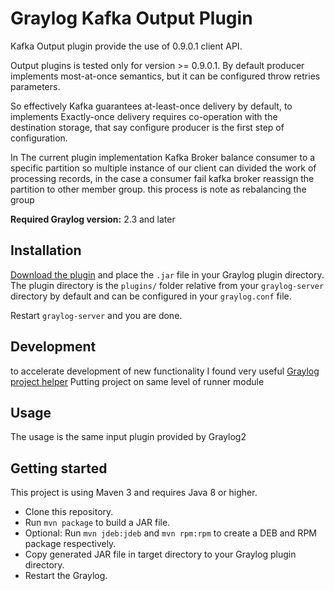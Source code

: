 # Graylog Kafka Output Plugin


Kafka Output plugin provide the use of 0.9.0.1 client API.

Output plugins is tested only for version >= 0.9.0.1. By default producer implements most-at-once semantics, but
it can be configured throw retries parameters.

So effectively Kafka guarantees at-least-once delivery by default, to implements Exactly-once delivery requires co-operation
with the destination storage, that say configure producer is the first step of configuration.


In The current plugin implementation Kafka Broker balance consumer to
a specific partition so multiple instance of our client can divided
the work of processing records, in the case a consumer fail kafka
broker reassign the partition to other member group. this process is
note as rebalancing the group

**Required Graylog version:** 2.3 and later

Installation
------------

[Download the plugin](https://github.com/Microland/graylog-kafka-output/releases)
and place the `.jar` file in your Graylog plugin directory. The plugin directory
is the `plugins/` folder relative from your `graylog-server` directory by default
and can be configured in your `graylog.conf` file.

Restart `graylog-server` and you are done.

Development
-----------

to accelerate development of new functionality I found very useful  [Graylog project helper](https://github.com/Graylog2/graylog-project)
Putting project on same level of runner module


Usage
-----

The usage is the same input plugin provided by Graylog2

Getting started
---------------

This project is using Maven 3 and requires Java 8 or higher.

* Clone this repository.
* Run `mvn package` to build a JAR file.
* Optional: Run `mvn jdeb:jdeb` and `mvn rpm:rpm` to create a DEB and RPM package respectively.
* Copy generated JAR file in target directory to your Graylog plugin directory.
* Restart the Graylog.
